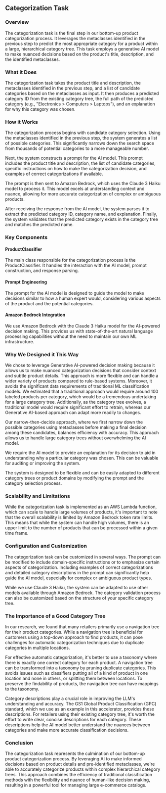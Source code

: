 ## Categorization Task

### Overview

The categorization task is the final step in our bottom-up product categorization process. It leverages the metaclasses identified in the previous step to predict the most appropriate category for a product within a large, hierarchical category tree. This task employs a generative AI model to make nuanced decisions based on the product's title, description, and the identified metaclasses.

### What it Does

The categorization task takes the product title and description, the metaclasses identified in the previous step, and a list of candidate categories based on the metaclasses as input. It then produces a predicted category ID from the existing category tree, the full path of the predicted category (e.g., "Electronics > Computers > Laptops"), and an explanation for why this category was chosen.

### How it Works

The categorization process begins with candidate category selection. Using the metaclasses identified in the previous step, the system generates a list of possible categories. This significantly narrows down the search space from thousands of potential categories to a more manageable number.

Next, the system constructs a prompt for the AI model. This prompt includes the product title and description, the list of candidate categories, specific instructions on how to make the categorization decision, and examples of correct categorizations if available.

The prompt is then sent to Amazon Bedrock, which uses the Claude 3 Haiku model to process it. This model excels at understanding context and nuance, allowing for more accurate categorization of complex or ambiguous products.

After receiving the response from the AI model, the system parses it to extract the predicted category ID, category name, and explanation. Finally, the system validates that the predicted category exists in the category tree and matches the predicted name.

### Key Components

#### ProductClassifier

The main class responsible for the categorization process is the ProductClassifier. It handles the interaction with the AI model, prompt construction, and response parsing.

#### Prompt Engineering

The prompt for the AI model is designed to guide the model to make decisions similar to how a human expert would, considering various aspects of the product and the potential categories.

#### Amazon Bedrock Integration

We use Amazon Bedrock with the Claude 3 Haiku model for the AI-powered decision making. This provides us with state-of-the-art natural language processing capabilities without the need to maintain our own ML infrastructure.

### Why We Designed it This Way

We chose to leverage Generative AI-powered decision making because it allows us to make nuanced categorization decisions that consider context and subtle product details. This approach is more flexible and can handle a wider variety of products compared to rule-based systems. Moreover, it avoids the significant data requirements of traditional ML classification models. We estimated that a traditional approach would require around 100 labeled products per category, which would be a tremendous undertaking for a large category tree. Additionally, as the category tree evolves, a traditional model would require significant effort to retrain, whereas our Generative AI-based approach can adapt more readily to changes.

Our narrow-then-decide approach, where we first narrow down the possible categories using metaclasses before making a final decision among these candidates, balances efficiency with accuracy. This approach allows us to handle large category trees without overwhelming the AI model.

We require the AI model to provide an explanation for its decision to aid in understanding why a particular category was chosen. This can be valuable for auditing or improving the system.

The system is designed to be flexible and can be easily adapted to different category trees or product domains by modifying the prompt and the category selection process.

### Scalability and Limitations

While the categorization task is implemented as an AWS Lambda function, which can scale to handle large volumes of products, it's important to note that the overall scalability is limited by Amazon Bedrock token rate limits. This means that while the system can handle high volumes, there is an upper limit to the number of products that can be processed within a given time frame.

### Configuration and Customization

The categorization task can be customized in several ways. The prompt can be modified to include domain-specific instructions or to emphasize certain aspects of categorization. Including examples of correct categorizations and detailed category descriptions in the prompt can significantly help guide the AI model, especially for complex or ambiguous product types.

While we use Claude 3 Haiku, the system can be adapted to use other models available through Amazon Bedrock. The category validation process can also be customized based on the structure of your specific category tree.

### The Importance of a Good Category Tree

In our research, we found that many retailers primarily use a navigation tree for their product categories. While a navigation tree is beneficial for customers using a top-down approach to find products, it can pose challenges for automatic categorization techniques due to duplicate categories in multiple locations.

For effective automatic categorization, it's better to use a taxonomy where there is exactly one correct category for each product. A navigation tree can be transformed into a taxonomy by pruning duplicate categories. This avoids issues such as classifiers putting all of a kind of product in one location and none in others, or splitting them between locations. To preserve the findability of products, the navigation tree can have mappings to the taxonomy.

Category descriptions play a crucial role in improving the LLM's understanding and accuracy. The GS1 Global Product Classification (GPC) standard, which we use as an example in this accelerator, provides these descriptions. For retailers using their existing category tree, it's worth the effort to write clear, concise descriptions for each category. These descriptions help the AI model better understand the nuances between categories and make more accurate classification decisions.

### Conclusion

The categorization task represents the culmination of our bottom-up product categorization process. By leveraging AI to make informed decisions based on product details and pre-identified metaclasses, we're able to accurately categorize products within complex hierarchical category trees. This approach combines the efficiency of traditional classification methods with the flexibility and nuance of human-like decision making, resulting in a powerful tool for managing large e-commerce catalogs.
